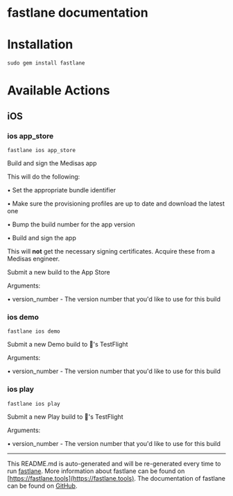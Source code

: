 fastlane documentation
================
# Installation
```
sudo gem install fastlane
```
# Available Actions
## iOS
### ios app_store
```
fastlane ios app_store
```
Build and sign the Medisas app



This will do the following: 

 • Set the appropriate bundle identifier

 • Make sure the provisioning profiles are up to date and download the latest one

 • Bump the build number for the app version

 • Build and sign the app



This will **not** get the necessary signing certificates. Acquire these from a Medisas engineer.

Submit a new build to the App Store



Arguments:

 • version_number - The version number that you'd like to use for this build
### ios demo
```
fastlane ios demo
```
Submit a new Demo build to 's TestFlight



Arguments:

 • version_number - The version number that you'd like to use for this build
### ios play
```
fastlane ios play
```
Submit a new Play build to 's TestFlight



Arguments:

 • version_number - The version number that you'd like to use for this build

----

This README.md is auto-generated and will be re-generated every time to run [fastlane](https://fastlane.tools).
More information about fastlane can be found on [https://fastlane.tools](https://fastlane.tools).
The documentation of fastlane can be found on [GitHub](https://github.com/fastlane/fastlane/tree/master/fastlane).